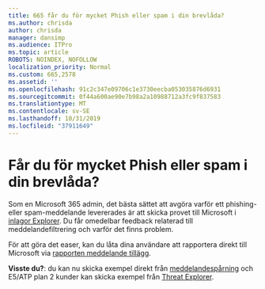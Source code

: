 ```yaml
---
title: 665 får du för mycket Phish eller spam i din brevlåda?
ms.author: chrisda
author: chrisda
manager: dansimp
ms.audience: ITPro
ms.topic: article
ROBOTS: NOINDEX, NOFOLLOW
localization_priority: Normal
ms.custom: 665,2578
ms.assetid: ''
ms.openlocfilehash: 91c2c347e09706c1e3730eecba053035876d6931
ms.sourcegitcommit: 0f44a600ae90e7b98a2a10988712a3fc9f837583
ms.translationtype: MT
ms.contentlocale: sv-SE
ms.lasthandoff: 10/31/2019
ms.locfileid: "37911649"
---
```

# <a name="are-you-receiving-too-much-phish-or-spam-in-your-mailbox"></a>Får du för mycket Phish eller spam i din brevlåda?

Som en Microsoft 365 admin, det bästa sättet att avgöra varför ett phishing-eller spam-meddelande levererades är att skicka provet till Microsoft i [inlagor Explorer](https://protection.office.com/reportsubmission). Du får omedelbar feedback relaterad till meddelandefiltrering och varför det finns problem.

För att göra det easer, kan du låta dina användare att rapportera direkt till Microsoft via [rapporten meddelande tillägg](https://appsource.microsoft.com/product/office/WA104381180?src=office&tab=Overview).

**Visste du?**: du kan nu skicka exempel direkt från [meddelandespårning](https://protection.office.com/messagetrace) och E5/ATP plan 2 kunder kan skicka exempel från [Threat Explorer](https://docs.microsoft.com/microsoft-365/security/office-365-security/threat-explorer).
